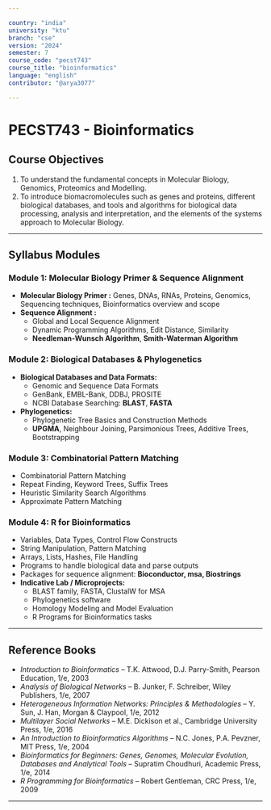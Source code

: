 ```yaml
---

country: "india"
university: "ktu"
branch: "cse"
version: "2024"
semester: 7
course_code: "pecst743"
course_title: "bioinformatics"
language: "english"
contributor: "@arya3077"

---
```


# PECST743 - Bioinformatics

## Course Objectives

1. To understand the fundamental concepts in Molecular Biology, Genomics, Proteomics and Modelling.  
2. To introduce biomacromolecules such as genes and proteins, different biological databases, and tools and algorithms for biological data processing, analysis and interpretation, and the elements of the systems approach to Molecular Biology.  

---

## Syllabus Modules

### Module 1: Molecular Biology Primer & Sequence Alignment

- **Molecular Biology Primer :** Genes, DNAs, RNAs, Proteins, Genomics, Sequencing techniques, Bioinformatics overview and scope  
- **Sequence Alignment :**  
  - Global and Local Sequence Alignment  
  - Dynamic Programming Algorithms, Edit Distance, Similarity  
  - **Needleman-Wunsch Algorithm**, **Smith-Waterman Algorithm**

### Module 2: Biological Databases & Phylogenetics

- **Biological Databases and Data Formats:**  
  - Genomic and Sequence Data Formats  
  - GenBank, EMBL-Bank, DDBJ, PROSITE  
  - NCBI Database Searching: **BLAST**, **FASTA**  
- **Phylogenetics:**  
  - Phylogenetic Tree Basics and Construction Methods  
  - **UPGMA**, Neighbour Joining, Parsimonious Trees, Additive Trees, Bootstrapping

### Module 3: Combinatorial Pattern Matching 

- Combinatorial Pattern Matching  
- Repeat Finding, Keyword Trees, Suffix Trees  
- Heuristic Similarity Search Algorithms  
- Approximate Pattern Matching  

### Module 4: R for Bioinformatics 

- Variables, Data Types, Control Flow Constructs  
- String Manipulation, Pattern Matching  
- Arrays, Lists, Hashes, File Handling  
- Programs to handle biological data and parse outputs  
- Packages for sequence alignment: **Bioconductor, msa, Biostrings**  
- **Indicative Lab / Microprojects:**  
  - BLAST family, FASTA, ClustalW for MSA  
  - Phylogenetics software  
  - Homology Modeling and Model Evaluation  
  - R Programs for Bioinformatics tasks  

---

## Reference Books

- *Introduction to Bioinformatics* – T.K. Attwood, D.J. Parry-Smith, Pearson Education, 1/e, 2003  
- *Analysis of Biological Networks* – B. Junker, F. Schreiber, Wiley Publishers, 1/e, 2007  
- *Heterogeneous Information Networks: Principles & Methodologies* – Y. Sun, J. Han, Morgan & Claypool, 1/e, 2012  
- *Multilayer Social Networks* – M.E. Dickison et al., Cambridge University Press, 1/e, 2016  
- *An Introduction to Bioinformatics Algorithms* – N.C. Jones, P.A. Pevzner, MIT Press, 1/e, 2004  
- *Bioinformatics for Beginners: Genes, Genomes, Molecular Evolution, Databases and Analytical Tools* – Supratim Choudhuri, Academic Press, 1/e, 2014  
- *R Programming for Bioinformatics* – Robert Gentleman, CRC Press, 1/e, 2009  

---
